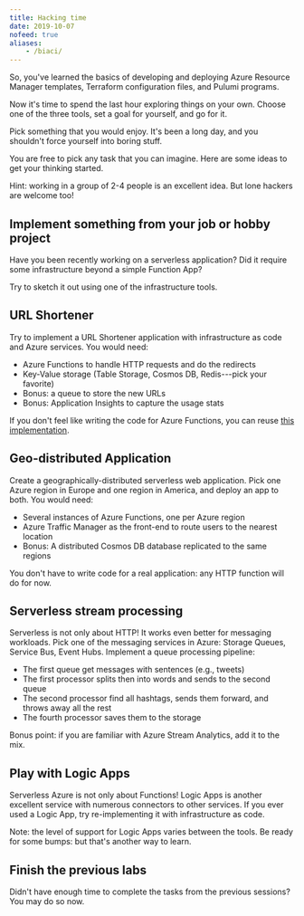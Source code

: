 ```yaml
---
title: Hacking time
date: 2019-10-07
nofeed: true
aliases:
    - /biaci/
---
```


So, you've learned the basics of developing and deploying Azure Resource Manager templates, Terraform configuration files, and Pulumi programs.

Now it's time to spend the last hour exploring things on your own. Choose one of the three tools, set a goal for yourself, and go for it.

Pick something that you would enjoy. It's been a long day, and you shouldn't force yourself into boring stuff.

You are free to pick any task that you can imagine. Here are some ideas to get your thinking started.

Hint: working in a group of 2-4 people is an excellent idea. But lone hackers are welcome too!

## Implement something from your job or hobby project

Have you been recently working on a serverless application? Did it require some infrastructure beyond a simple Function App?

Try to sketch it out using one of the infrastructure tools.

## URL Shortener

Try to implement a URL Shortener application with infrastructure as code and Azure services. You would need:

- Azure Functions to handle HTTP requests and do the redirects
- Key-Value storage (Table Storage, Cosmos DB, Redis---pick your favorite)
- Bonus: a queue to store the new URLs
- Bonus: Application Insights to capture the usage stats

If you don't feel like writing the code for Azure Functions, you can reuse [this implementation](https://github.com/JeremyLikness/serverless-url-shortener/tree/master/functionApp).

## Geo-distributed Application

Create a geographically-distributed serverless web application. Pick one Azure region in Europe and one region in America, and deploy an app to both. You would need:

- Several instances of Azure Functions, one per Azure region
- Azure Traffic Manager as the front-end to route users to the nearest location
- Bonus: A distributed Cosmos DB database replicated to the same regions

You don't have to write code for a real application: any HTTP function will do for now.

## Serverless stream processing

Serverless is not only about HTTP! It works even better for messaging workloads. Pick one of the messaging services in Azure: Storage Queues, Service Bus, Event Hubs. Implement a queue processing pipeline:

- The first queue get messages with sentences (e.g., tweets)
- The first processor splits then into words and sends to the second queue
- The second processor find all hashtags, sends them forward, and throws away all the rest
- The fourth processor saves them to the storage

Bonus point: if you are familiar with Azure Stream Analytics, add it to the mix.

## Play with Logic Apps

Serverless Azure is not only about Functions! Logic Apps is another excellent service with numerous connectors to other services. If you ever used a Logic App, try re-implementing it with infrastructure as code.

Note: the level of support for Logic Apps varies between the tools. Be ready for some bumps: but that's another way to learn.

## Finish the previous labs

Didn't have enough time to complete the tasks from the previous sessions? You may do so now.
